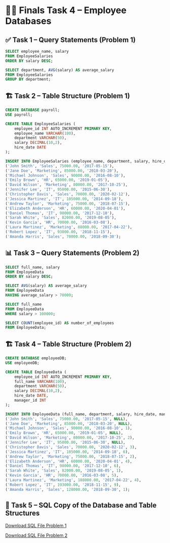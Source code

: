 # 👨‍💼 Finals Task 4 – Employee Databases

## ✅ Task 1 – Query Statements (Problem 1)
```sql
SELECT employee_name, salary
FROM EmployeeSalaries
ORDER BY salary DESC;

SELECT department, AVG(salary) AS average_salary
FROM EmployeeSalaries
GROUP BY department;
```
## 🏗️ Task 2 – Table Structure (Problem 1)
```sql
CREATE DATABASE payroll;
USE payroll;

CREATE TABLE EmployeeSalaries (
    employee_id INT AUTO_INCREMENT PRIMARY KEY,
    employee_name VARCHAR(100),
    department VARCHAR(50),
    salary DECIMAL(10,2),
    hire_date DATE
);

INSERT INTO EmployeeSalaries (employee_name, department, salary, hire_date) VALUES
('John Smith', 'Sales', 75000.00, '2017-05-15'),
('Jane Doe', 'Marketing', 85000.00, '2018-03-20'),
('Michael Johnson', 'Sales', 90000.00, '2016-08-10'),
('Emily Brown', 'HR', 65000.00, '2019-01-05'),
('David Wilson', 'Marketing', 80000.00, '2017-10-25'),
('Jennifer Lee', 'IT', 95000.00, '2015-06-30'),
('Christopher Davis', 'Sales', 70000.00, '2020-02-12'),
('Jessica Martinez', 'IT', 105000.00, '2014-09-18'),
('Andrew Taylor', 'Marketing', 75000.00, '2018-07-15'),
('Elizabeth Anderson', 'HR', 60000.00, '2020-04-01'),
('Daniel Thomas', 'IT', 98000.00, '2017-12-10'),
('Sarah White', 'Sales', 82000.00, '2019-08-05'),
('Kevin Garcia', 'HR', 70000.00, '2016-03-08'),
('Laura Martinez', 'Marketing', 88000.00, '2017-04-22'),
('Robert Lopez', 'IT', 93000.00, '2018-11-15'),
('Amanda Harris', 'Sales', 78000.00, '2018-09-30');
```
## 📊 Task 3 – Query Statements (Problem 2)
```sql
SELECT full_name, salary
FROM EmployeeData
ORDER BY salary DESC;

SELECT AVG(salary) AS average_salary
FROM EmployeeData
HAVING average_salary > 70000;

SELECT full_name
FROM EmployeeData
WHERE salary > 100000;

SELECT COUNT(employee_id) AS number_of_employees
FROM EmployeeData;
```
## 🏗️ Task 4 – Table Structure (Problem 2)
```sql
CREATE DATABASE employeeDB;
USE employeeDB;

CREATE TABLE EmployeeData (
    employee_id INT AUTO_INCREMENT PRIMARY KEY,
    full_name VARCHAR(100),
    department VARCHAR(50),
    salary DECIMAL(10,2),
    hire_date DATE,
    manager_id INT
);

INSERT INTO EmployeeData (full_name, department, salary, hire_date, manager_id) VALUES
('John Smith', 'Sales', 75000.00, '2017-05-15', NULL),
('Jane Doe', 'Marketing', 85000.00, '2018-03-20', NULL),
('Michael Johnson', 'Sales', 90000.00, '2016-08-10', 1),
('Emily Brown', 'HR', 65000.00, '2019-01-05', NULL),
('David Wilson', 'Marketing', 80000.00, '2017-10-25', 2),
('Jennifer Lee', 'IT', 95000.00, '2015-06-30', NULL),
('Christopher Davis', 'Sales', 70000.00, '2020-02-12', 3),
('Jessica Martinez', 'IT', 105000.00, '2014-09-18', 6),
('Andrew Taylor', 'Marketing', 75000.00, '2018-07-15', 2),
('Elizabeth Anderson', 'HR', 60000.00, '2020-04-01', 4),
('Daniel Thomas', 'IT', 98000.00, '2017-12-10', 6),
('Sarah White', 'Sales', 82000.00, '2019-08-05', 1),
('Kevin Garcia', 'HR', 70000.00, '2016-03-08', 5),
('Laura Martinez', 'Marketing', 188000.00, '2017-04-22', 4),
('Robert Lopez', 'IT', 193000.00, '2018-11-15', 9),
('Amanda Harris', 'Sales', 128000.00, '2018-09-30', 1);
```
## 📄 Task 5 – SQL Copy of the Database and Table Structures

[Download SQL File Problem 1](https://github.com/NaythanIsME/EDM-Portfolio/blob/main/Finals%20Task%204/Files/ft4_prob1.sql)

[Download SQL File Problem 2](https://github.com/NaythanIsME/EDM-Portfolio/blob/main/Finals%20Task%204/Files/ft4_pro2.sql)
